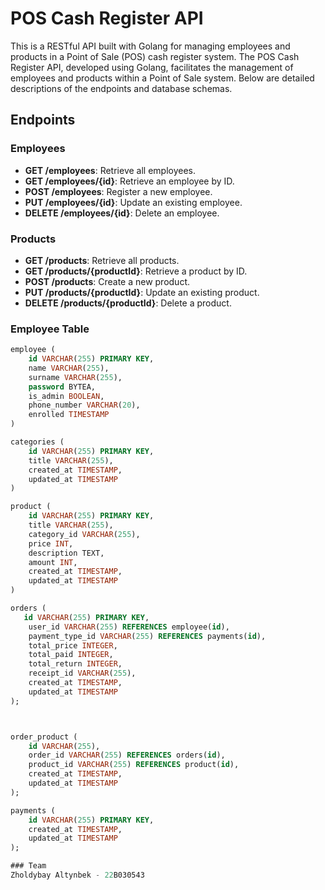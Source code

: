 # POS Cash Register API

This is a RESTful API built with Golang for managing employees and products in a Point of Sale (POS) cash register system.
The POS Cash Register API, developed using Golang, facilitates the management of employees and products within a Point of Sale system. Below are detailed descriptions of the endpoints and database schemas.

## Endpoints

### Employees

- **GET /employees**: Retrieve all employees.
- **GET /employees/{id}**: Retrieve an employee by ID.
- **POST /employees**: Register a new employee.
- **PUT /employees/{id}**: Update an existing employee.
- **DELETE /employees/{id}**: Delete an employee.

### Products

- **GET /products**: Retrieve all products.
- **GET /products/{productId}**: Retrieve a product by ID.
- **POST /products**: Create a new product.
- **PUT /products/{productId}**: Update an existing product.
- **DELETE /products/{productId}**: Delete a product.

### Employee Table

```sql
employee (
    id VARCHAR(255) PRIMARY KEY,
    name VARCHAR(255),
    surname VARCHAR(255),
    password BYTEA,
    is_admin BOOLEAN,
    phone_number VARCHAR(20),
    enrolled TIMESTAMP
)

categories (
    id VARCHAR(255) PRIMARY KEY,
    title VARCHAR(255),
    created_at TIMESTAMP,
    updated_at TIMESTAMP
)

product (
    id VARCHAR(255) PRIMARY KEY,
    title VARCHAR(255),
    category_id VARCHAR(255),
    price INT,
    description TEXT,
    amount INT,
    created_at TIMESTAMP,
    updated_at TIMESTAMP
)

orders (
   id VARCHAR(255) PRIMARY KEY,
    user_id VARCHAR(255) REFERENCES employee(id),
    payment_type_id VARCHAR(255) REFERENCES payments(id),
    total_price INTEGER,
    total_paid INTEGER,
    total_return INTEGER,
    receipt_id VARCHAR(255),
    created_at TIMESTAMP,
    updated_at TIMESTAMP
);



order_product (
    id VARCHAR(255),
    order_id VARCHAR(255) REFERENCES orders(id),
    product_id VARCHAR(255) REFERENCES product(id),
    created_at TIMESTAMP,
    updated_at TIMESTAMP
);

payments (
    id VARCHAR(255) PRIMARY KEY,
    created_at TIMESTAMP,
    updated_at TIMESTAMP
);

### Team
Zholdybay Altynbek - 22B030543
